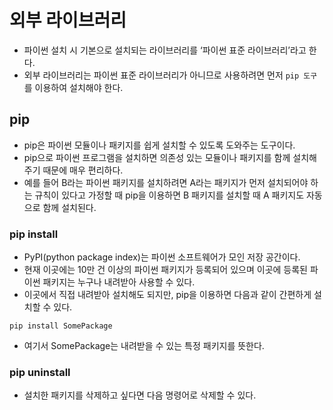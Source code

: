 # 외부 라이브러리
- 파이썬 설치 시 기본으로 설치되는 라이브러리를 ‘파이썬 표준 라이브러리’라고 한다.
- 외부 라이브러리는 파이썬 표준 라이브러리가 아니므로 사용하려면 먼저 <code>pip 도구</code>를 이용하여 설치해야 한다.

## pip
- pip은 파이썬 모듈이나 패키지를 쉽게 설치할 수 있도록 도와주는 도구이다.
- pip으로 파이썬 프로그램을 설치하면 의존성 있는 모듈이나 패키지를 함께 설치해 주기 때문에 매우 편리하다. 
- 예를 들어 B라는 파이썬 패키지를 설치하려면 A라는 패키지가 먼저 설치되어야 하는 규칙이 있다고 가정할 때 pip을 이용하면 B 패키지를 설치할 때 A 패키지도 자동으로 함께 설치된다.

### pip install
- PyPI(python package index)는 파이썬 소프트웨어가 모인 저장 공간이다. 
- 현재 이곳에는 10만 건 이상의 파이썬 패키지가 등록되어 있으며 이곳에 등록된 파이썬 패키지는 누구나 내려받아 사용할 수 있다. 
- 이곳에서 직접 내려받아 설치해도 되지만, pip을 이용하면 다음과 같이 간편하게 설치할 수 있다.

```
pip install SomePackage 
```

- 여기서 SomePackage는 내려받을 수 있는 특정 패키지를 뜻한다.

### pip uninstall

- 설치한 패키지를 삭제하고 싶다면 다음 명령어로 삭제할 수 있다.